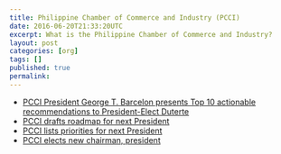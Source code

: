 ```yaml
---
title: Philippine Chamber of Commerce and Industry (PCCI)
date: 2016-06-20T21:33:20UTC
excerpt: What is the Philippine Chamber of Commerce and Industry?
layout: post
categories: [org]
tags: []
published: true
permalink: 
---
```


* [PCCI President George T. Barcelon presents Top 10 actionable recommendations to President-Elect Duterte](http://www.philippinechamber.com/index.php?option=com_content&view=article&id=869:pcci-president-george-t-barcelon-presents-top-10-actionable-recommendations-to-president-elect-duterte&catid=53&Itemid=246)
* [PCCI drafts roadmap for next President](http://business.inquirer.net/209799/pcci-drafts-roadmap-for-next-president)
* [PCCI lists priorities for next President](http://business.inquirer.net/207618/pcci-lists-priorities-for-next-president)
* [PCCI elects new chairman, president](http://www.philstar.com/business/2015/12/08/1530168/pcci-elects-new-chairman-president)
